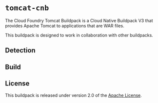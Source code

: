 # `tomcat-cnb`
The Cloud Foundry Tomcat Buildpack is a Cloud Native Buildpack V3 that provides Apache Tomcat to applications that are WAR files.

This buildpack is designed to work in collaboration with other buildpacks.

## Detection

## Build

## License
This buildpack is released under version 2.0 of the [Apache License][a].

[a]: https://www.apache.org/licenses/LICENSE-2.0
